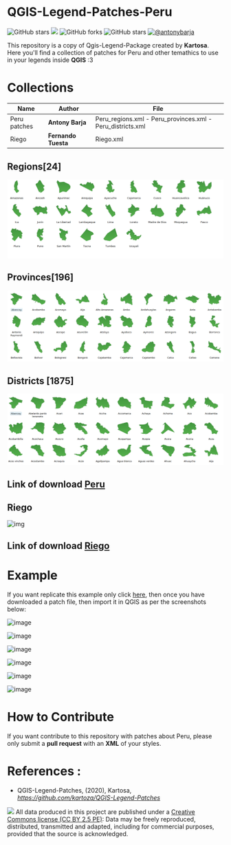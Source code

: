 # QGIS-Legend-Patches-Peru

![GitHub stars](https://img.shields.io/github/stars/qgis/QGIS?color=blue&label=qgis%3A%3Astarts&logo=qgis&logoColor=green)
<a href="https://github.com/qgispe"><img src="https://img.shields.io/badge/QGISPeru-%23FF0000.svg?&style=for-the-plastic&logo=qgis&logoColor=white" height=20></a> ![GitHub forks](https://img.shields.io/github/forks/barja8/QGIS-Patches-Peru?style=plastic )
![GitHub stars](https://img.shields.io/github/stars/barja8/QGIS-Patches-Peru?color=green&style=plastic)
<a href="https://www.linkedin.com/in/antonybarja/"><img alt="@antonybarja" 
src="https://img.shields.io/badge/Autor-Antony%20M.%20Barja-lightgrey" height=20/></a>

This repository is a copy of Qgis-Legend-Package created by **Kartosa**.
Here you'll find a collection of patches for Peru and other temathics to use in your legends inside **QGIS** :3 

# Collections

Name | Author | File
-----|--------|-------
Peru patches | **Antony Barja** | Peru_regions.xml - Peru_provinces.xml - Peru_districts.xml
Riego | **Fernando Tuesta** | Riego.xml


## Regions[24]
![img](https://github.com/barja8/QGIS-Patches-Peru/blob/master/Peru%20Patches/Peru_regions.png?raw=true)

## Provinces[196]
![img](https://github.com/barja8/QGIS-Patches-Peru/blob/master/Peru%20Patches/Peru_provinces.png?raw=true)

## Districts [1875]
![img](https://raw.githubusercontent.com/barja8/QGIS-Patches-Peru/master/Peru%20Patches/Peru_districts.png)

## Link of download [Peru](https://github.com/qgisper/QGIS-Patches-Peru/raw/master/Peru%20Patches/Peru_patches.tar)

## Riego

![img](https://raw.githubusercontent.com/qgispe/QGIS-Patches-Peru/master/Riego/Riego.png)

## Link of download [Riego](https://github.com/qgispe/QGIS-Patches-Peru/raw/master/Riego/Riego.zip)

# Example

If you want replicate this example only click [here](https://github.com/qgispe/QGIS-Patches-Peru/raw/master/Example/Example.tar), then once you have downloaded a patch file, then import it in QGIS as per the screenshots below:

![image](https://github.com/barja8/Friends/blob/master/QGIS/Img/patches/img01.png?raw=true)

![image](https://github.com/barja8/Friends/blob/master/QGIS/Img/patches/img02.png?raw=true)

![image](https://github.com/barja8/Friends/blob/master/QGIS/Img/patches/img03.png?raw=true)

![image](https://github.com/barja8/Friends/blob/master/QGIS/Img/patches/img04.png?raw=true)

![image](https://github.com/barja8/Friends/blob/master/QGIS/Img/patches/img05.png?raw=true)

![image](https://github.com/barja8/Friends/blob/master/QGIS/Img/patches/TopoMap.png?raw=true)

# How to Contribute
If you want contribute to this repository with patches about Peru, please only submit a **pull request** with an **XML** of your styles.

# References : 

* QGIS-Legend-Patches, (2020), Kartosa, *https://github.com/kartoza/QGIS-Legend-Patches*

![](https://github.com/barja8/Friends/blob/master/QGIS/Img/icons/istat88x31.png?raw=true) All data produced in this project are published under a [Creative Commons license (CC BY 2.5 PE)]((https://creativecommons.org/share-your-work/)): Data may be freely reproduced, distributed, transmitted and adapted, including for commercial purposes, provided that the source is acknowledged.
